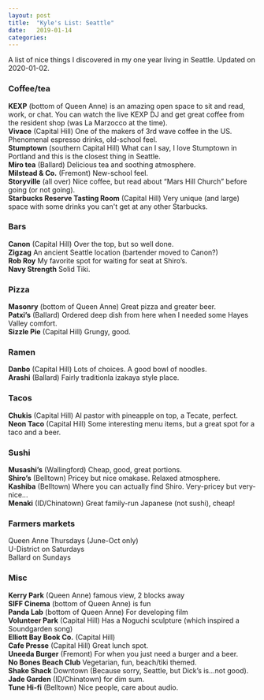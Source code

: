 ```yaml
---
layout: post
title:  "Kyle's List: Seattle"
date:   2019-01-14
categories: 
---
```


A list of nice things I discovered in my one year living in Seattle. Updated on 2020-01-02.

### Coffee/tea
__KEXP__ (bottom of Queen Anne) is an amazing open space to sit and read, work, or chat. You can watch the live KEXP DJ and get great coffee from the resident shop (was La Marzocco at the time).  
__Vivace__ (Capital Hill) One of the makers of 3rd wave coffee in the US. Phenomenal espresso drinks, old-school feel.  
__Stumptown__ (southern Capital Hill) What can I say, I love Stumptown in Portland and this is the closest thing in Seattle.  
__Miro tea__ (Ballard) Delicious tea and soothing atmosphere.  
__Milstead & Co.__ (Fremont) New-school feel.  
__Storyville__ (all over) Nice coffee, but read about “Mars Hill Church” before going (or not going).  
__Starbucks Reserve Tasting Room__ (Capital Hill) Very unique (and large) space with some drinks you can't get at any other Starbucks.  

### Bars
__Canon__ (Capital Hill) Over the top, but so well done.  
__Zigzag__ An ancient Seattle location (bartender moved to Canon?)  
__Rob Roy__  My favorite spot for waiting for seat at Shiro’s.  
__Navy Strength__ Solid Tiki.  

### Pizza
__Masonry__ (bottom of Queen Anne) Great pizza and greater beer.  
__Patxi’s__ (Ballard) Ordered deep dish from here when I needed some Hayes Valley comfort.  
__Sizzle Pie__ (Capital Hill) Grungy, good.  

### Ramen
__Danbo__ (Capital Hill) Lots of choices. A good bowl of noodles.  
__Arashi__ (Ballard) Fairly traditionla izakaya style place.  

### Tacos
__Chukis__ (Capital Hill) Al pastor with pineapple on top, a Tecate, perfect.  
__Neon Taco__ (Capital Hill) Some interesting menu items, but a great spot for a taco and a beer.  

### Sushi
__Musashi’s__ (Wallingford) Cheap, good, great portions.  
__Shiro’s__ (Belltown) Pricey but nice omakase. Relaxed atmosphere.  
__Kashiba__ (Belltown) Where you can actually find Shiro. Very-pricey but very-nice...  
__Menaki__ (ID/Chinatown) Great family-run Japanese (not sushi), cheap!  

### Farmers markets
Queen Anne Thursdays (June-Oct only)  
U-District on Saturdays  
Ballard on Sundays  

### Misc
__Kerry Park__ (Queen Anne) famous view, 2 blocks away  
__SIFF Cinema__ (bottom of Queen Anne) is fun  
__Panda Lab__ (bottom of Queen Anne) For developing film  
__Volunteer Park__ (Capital Hill) Has a Noguchi sculpture (which inspired a Soundgarden song)  
__Elliott Bay Book Co.__ (Capital Hill)  
__Cafe Presse__ (Capital Hill) Great lunch spot.  
__Uneeda Burger__ (Fremont) For when you just need a burger and a beer.    
__No Bones Beach Club__ Vegetarian, fun, beach/tiki themed.  
__Shake Shack__ Downtown (Because sorry, Seattle, but Dick’s is…not good).  
__Jade Garden__ (ID/Chinatown) for dim sum.  
__Tune Hi-fi__ (Belltown) Nice people, care about audio.  
